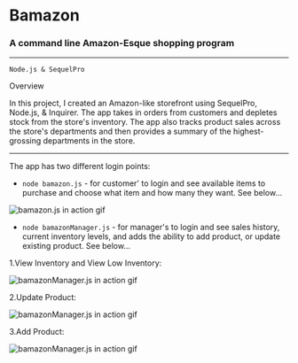 <h1>Bamazon</h1>

<h3>A command line Amazon-Esque shopping program</h3>

---

`Node.js & SequelPro`

Overview

In this project, I created an Amazon-like storefront using SequelPro, Node.js, & Inquirer. The app takes in orders from customers and depletes stock from the store's inventory. The app also tracks product sales across the store's departments and then provides a summary of the highest-grossing departments in the store.

---

The app has two different login points:

* `node bamazon.js` - for customer' to login and see available items to purchase and choose what item and how many they want. See below...

![bamazon.js in action gif](https://media.giphy.com/media/3o7aDcoYT3aHWd27Qc/giphy.gif)


* `node bamazonManager.js` - for manager's to login and see sales history, current inventory levels, and adds the ability to add product, or update existing product. See below...


1.View Inventory and View Low Inventory:

![bamazonManager.js in action gif](https://media.giphy.com/media/l378lpZ99QdZn3jfq/giphy.gif)


2.Update Product:

![bamazonManager.js in action gif](https://media.giphy.com/media/3ov9kb9wM2NTcgyc0w/giphy.gif)


3.Add Product:

![bamazonManager.js in action gif](https://media.giphy.com/media/3ov9jEIUbHfIuyoWcg/giphy.gif)






